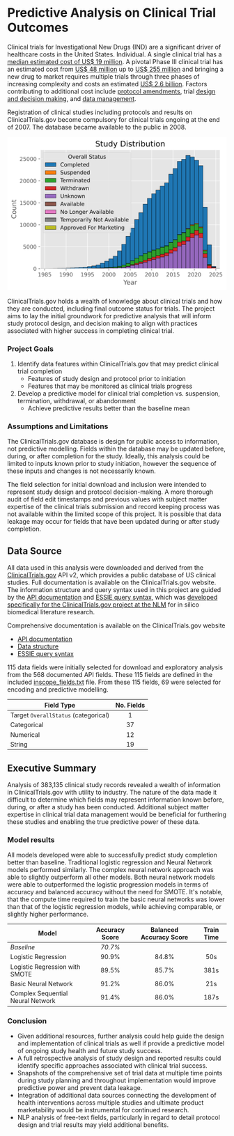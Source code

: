 # Predictive Analysis on Clinical Trial Outcomes

Clinical trials for Investigational New Drugs (IND) are a significant driver of healthcare costs in the United States. Individual. A single clinical trial has a [median estimated cost of US\$ 19 million](https://bmjopen.bmj.com/content/10/6/e038863). A pivotal Phase III clinical trial has an estimated cost from [US\$ 48 million](https://bmjopen.bmj.com/content/10/6/e038863) up to [US\$ 255 million](https://doi.org/10.1016/j.jhealeco.2016.01.012) and bringing a new drug to market requires multiple trials through three phases of increasing complexity and costs an estimated [US\$ 2.6 billion](https://doi.org/10.1016/j.jhealeco.2016.01.012). Factors contributing to additional cost include [protocol amendments](https://pubmed.ncbi.nlm.nih.gov/30227022/), trial [design and decision making](https://aspe.hhs.gov/reports/examination-clinical-trial-costs-barriers-drug-development-0), and [data management](https://www.ncbi.nlm.nih.gov/pmc/articles/PMC4386950/).

Registration of clinical studies including protocols and results on ClinicalTrials.gov become compulsory for clinical trials ongoing at the end of 2007. The database became available to the public in 2008.

<div align="center">
    <img src="./images/study_dist.svg" alt="Study distribution by year" />
</div>

ClinicalTrials.gov holds a wealth of knowledge about clinical trials and how they are conducted, including final outcome status for trials. The project aims to lay the initial groundwork for predictive analysis that will inform study protocol design, and decision making to align with practices associated with higher success in completing clinical trial.

### Project Goals
1. Identify data features within ClinicalTrials.gov that may predict clinical trial completion
    * Features of study design and protocol prior to initiation
    * Features that may be monitored as clinical trials progress
2. Develop a predictive model for clinical trial completion vs. suspension, termination, withdrawal, or abandonment
    * Achieve predictive results better than the baseline mean

### Assumptions and Limitations

The ClinicalTrials.gov database is design for public access to information, not predictive modelling. Fields within the database may be updated before, during, or after completion for the study. Ideally, this analysis could be limited to inputs known prior to study initiation, however the sequence of these inputs and changes is not necessarily known.

The field selection for initial download and inclusion were intended to represent study design and protocol decision-making. A more thorough audit of field edit timestamps and previous values with subject matter expertise of the clinical trials submission and record keeping process was not available within the limited scope of this project. It is possible that data leakage may occur for fields that have been updated during or after study completion.

## Data Source

All data used in this analysis were downloaded and derived from the [ClinicalTrials.gov](https://clinicaltrials.gov/) API v2, which provides a public database of US clinical studies. Full documentation is available on the ClinicalTrials.gov website. The information structure and query syntax used in this project are guided by the [API documentation](https://clinicaltrials.gov/data-api/api) and [ESSIE query syntax](https://clinicaltrials.gov/find-studies/constructing-complex-search-queries), which was [developed specifically for the ClinicalTrials.gov project at the NLM](https://doi.org/10.1197/jamia.M2233) for in silico biomedical literature research.

Comprehensive documentation is available on the ClinicalTrials.gov website
- [API documentation](https://clinicaltrials.gov/data-api/api)
- [Data structure](https://clinicaltrials.gov/data-api/about-api/study-data-structure)
- [ESSIE query syntax](https://clinicaltrials.gov/find-studies/constructing-complex-search-queries)

115 data fields were initially selected for download and exploratory analysis from the 568 documented API fields. These 115 fields are defined in the included [inscope_fields.txt](./inscope_fields.txt) file. From these 115 fields, 69 were selected for encoding and predictive modelling.

| Field Type | No. Fields |
| - | :-: |
| Target `OverallStatus` (categorical) | 1 |
| Categorical | 37 |
| Numerical | 12 |
| String | 19 |

## Executive Summary

Analysis of 383,135 clinical study records revealed a wealth of information in ClinicalTrials.gov with utility to industry. The nature of the data made it difficult to determine which fields may represent information known before, during, or after a study has been conducted. Additional subject matter expertise in clinical trial data management would be beneficial for furthering these studies and enabling the true predictive power of these data.

### Model results

All models developed were able to successfully predict study completion better than baseline. Traditional logistic regression and Neural Network models performed similarly. The complex neural network approach was able to slightly outperform all other models. Both neural network models were able to outperformed the logistic progression models in terms of accuracy and balanced accuracy without the need for SMOTE. It's notable, that the compute time required to train the basic neural networks was lower than that of the logistic regression models, while achieving comparable, or slightly higher performance.

| Model | Accuracy Score | Balanced Accuracy Score | Train Time |
| - | :-: | :-: | :-: |
| *Baseline* | *70.7%* | | |
| Logistic Regression | 90.9% | 84.8% | 50s |
| Logistic Regression with SMOTE | 89.5% | 85.7% | 381s |
| Basic Neural Network | 91.2% | 86.0% | 21s |
| Complex Sequential Neural Network | 91.4% | 86.0% | 187s |

### Conclusion
- Given additional resources, further analysis could help guide the design and implementation of clinical trials as well if provide a predictive model of ongoing study health and future study success.
- A full retrospective analysis of study design and reported results could identify specific approaches associated with clinical trial success.
- Snapshots of the comprehensive set of trial data at multiple time points during study planning and throughout implementation would improve predictive power and prevent data leakage.
- Integration of additional data sources connecting the development of health interventions across multiple studies and ultimate product marketability would be instrumental for continued research. 
- NLP analysis of free-text fields, particularly in regard to detail protocol design and trial results may yield additional benefits.
